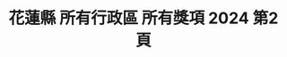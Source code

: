 ---
title: "花蓮縣 所有行政區 所有獎項 2024 第2頁"
description: "花蓮縣 所有行政區 所有獎項 2024 獲獎餐廳 第2頁"
keywords:
  - 美食競賽
  - 台灣美食
  - 美食精選
datePublished: "2025-06-30"
dateModified: "2025-07-02"
city: "花蓮縣"
district: "所有行政區"
award: "所有獎項"
year: "2024"
page: 2
count: 18

restaurants:
  - name: "蚵仔酥煎(E28)"
    city: "花蓮縣"
    district: "花蓮市"
    address: "花蓮縣花蓮市東大門夜市原住民一條街E28"
    phone: ""
    geo: "23.971772714571323, 121.61199023252192"
    link: "花蓮縣/花蓮市/蚵仔酥煎_E28_"
    google_map: "https://maps.app.goo.gl/eM7i71RvrgRfzATZA"
    footinder: "https://footinder.com.tw/%E8%8A%B1%E8%93%AE%E7%B8%A3%E8%8A%B1%E8%93%AE%E5%B8%82/362065/"
    award:
    - name: "夜市王"
      year: "2024"
  - name: "夜市王 玉里臭豆腐(F29)"
    city: "花蓮縣"
    district: "花蓮市"
    address: "花蓮縣花蓮市東大門各省一條街F29"
    phone: ""
    geo: "23.972899636757898, 121.6098427957398"
    link: "花蓮縣/花蓮市/夜市王_玉里臭豆腐_F29_"
    google_map: "https://maps.app.goo.gl/qGcw8h6uSpeLq8iUA"
    footinder: "https://footinder.com.tw/%E8%8A%B1%E8%93%AE%E7%B8%A3%E8%8A%B1%E8%93%AE%E5%B8%82/362051/"
    award:
    - name: "夜市王"
      year: "2024"
  - name: "原香嘟論竹筒飯(D21)"
    city: "花蓮縣"
    district: "花蓮市"
    address: "花蓮縣花蓮市中山路50號原住民一條街D21"
    phone: "0955731462"
    geo: "23.97195944554577, 121.61206515846527"
    link: "花蓮縣/花蓮市/原香嘟論竹筒飯_D21_"
    google_map: "https://maps.app.goo.gl/m1UxLXjWrMLxhpbg6"
    footinder: "https://footinder.com.tw/%E8%8A%B1%E8%93%AE%E7%B8%A3%E8%8A%B1%E8%93%AE%E5%B8%82/362059/"
    award:
    - name: "夜市王"
      year: "2024"
  - name: "蛤蜊波特熱炒燒烤Bar(哈力坡特熱炒燒烤)(C23)"
    city: "花蓮縣"
    district: "花蓮市"
    address: "花蓮縣花蓮市中山路福町夜市中山門C23"
    phone: "0925557507"
    geo: "23.97299292324586, 121.6121383447965"
    link: "花蓮縣/花蓮市/蛤蜊波特熱炒燒烤Bar_哈力坡特熱炒燒烤__C23_"
    google_map: "https://maps.app.goo.gl/q3AAsAdPSVpgp4RL6"
    footinder: "https://footinder.com.tw/%E8%8A%B1%E8%93%AE%E7%B8%A3%E8%8A%B1%E8%93%AE%E5%B8%82/104432/"
    award:
    - name: "夜市王"
      year: "2024"
  - name: "苡娜廚房(夜市王白帶魚卷)(E6)"
    city: "花蓮縣"
    district: "花蓮市"
    address: "花蓮縣花蓮市中山路福町夜市中山門E6"
    phone: ""
    geo: "23.972161470665803, 121.61263639038108"
    link: "花蓮縣/花蓮市/苡娜廚房_夜市王白帶魚卷__E6_"
    google_map: "https://maps.app.goo.gl/9TAwfV8FBdSsy4JZ8"
    footinder: "https://footinder.com.tw/%E8%8A%B1%E8%93%AE%E7%B8%A3%E8%8A%B1%E8%93%AE%E5%B8%82/362085/"
    award:
    - name: "夜市王"
      year: "2024"
  - name: "阿讓原美味月桃飯(E35)"
    city: "花蓮縣"
    district: "花蓮市"
    address: "花蓮縣花蓮市中山路50號E35"
    phone: ""
    geo: "23.971277423619906, 121.6113008085267"
    link: "花蓮縣/花蓮市/阿讓原美味月桃飯_E35_"
    google_map: "https://maps.app.goo.gl/j5CJ431HavqYqvTW8"
    footinder: ""
    award:
    - name: "夜市王"
      year: "2024"
  - name: "烤哇咦燒烤(A32)"
    city: "花蓮縣"
    district: "花蓮市"
    address: "花蓮縣花蓮市中山路50號A32"
    phone: ""
    geo: "23.97266953227401, 121.61168028777934"
    link: "花蓮縣/花蓮市/烤哇咦燒烤_A32_"
    google_map: "https://maps.app.goo.gl/oxXJ9Na74Cc69L2j9"
    footinder: "https://footinder.com.tw/%E8%8A%B1%E8%93%AE%E7%B8%A3%E8%8A%B1%E8%93%AE%E5%B8%82/104206/"
    award:
    - name: "夜市王"
      year: "2024"
  - name: "福町本舖檸檬汁(A35)"
    city: "花蓮縣"
    district: "花蓮市"
    address: "花蓮縣花蓮市970東大門福町夜市A35"
    phone: "0927623811"
    geo: "23.972698848244583, 121.61173772334215"
    link: "花蓮縣/花蓮市/福町本舖檸檬汁_A35_"
    google_map: "https://maps.app.goo.gl/3Vi5VMSomtBH2dHq5"
    footinder: "https://footinder.com.tw/%E8%8A%B1%E8%93%AE%E7%B8%A3%E8%8A%B1%E8%93%AE%E5%B8%82/170109/"
    award:
    - name: "夜市王"
      year: "2024"
  - name: "強蛋餅(E79)"
    city: "花蓮縣"
    district: "花蓮市"
    address: "花蓮縣花蓮市明義街E79"
    phone: "0922288775"
    geo: "23.97085864409738, 121.61065466838497"
    link: "花蓮縣/花蓮市/強蛋餅_E79_"
    google_map: "https://maps.app.goo.gl/imv7R7SK6SbX8nix5"
    footinder: "https://footinder.com.tw/%E8%8A%B1%E8%93%AE%E7%B8%A3%E8%8A%B1%E8%93%AE%E5%B8%82/121700/"
    award:
    - name: "夜市王"
      year: "2024"
---